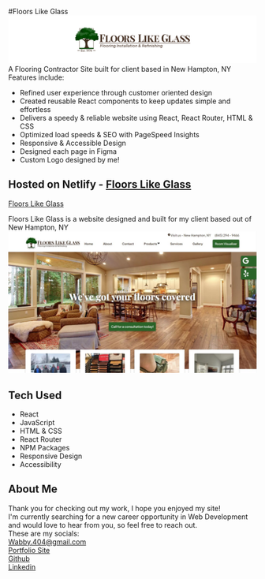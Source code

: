 #Floors Like Glass
<img src="public/Github Banner.png" alt="Floor Like Glass Logo" width="800"/>
A Flooring Contractor Site built for client based in New Hampton, NY
Features include: <br/>
* Refined user experience through customer oriented design
* Created reusable React components to keep updates simple and effortless
* Delivers a speedy & reliable website using React, React Router, HTML & CSS
* Optimized load speeds & SEO with PageSpeed Insights
* Responsive & Accessible Design
* Designed each page in Figma
* Custom Logo designed by me!

## Hosted on Netlify - <a href="https://floorslikeglass.com/">Floors Like Glass</a>

<a href="https://floorslikeglass.com/">Floors Like Glass</a>

Floors Like Glass is a website designed and built for my client based out of New Hampton, NY
<img src="public/floors-like-glass.jpg" alt="Floor Like Glass Home Page" width="800"/>

## Tech Used
* React
* JavaScript
* HTML & CSS
* React Router
* NPM Packages
* Responsive Design
* Accessibility

## About Me
Thank you for checking out my work, I hope you enjoyed my site! <br/>
I'm currently searching for a new career opportunity in Web Development and would love to hear from you, so feel free to reach out. <br/>
These are my socials: <br/>
<a href="mailto:Wabby.404@gmail.com">Wabby.404@gmail.com</a> <br/>
<a href="https://wabby404.github.io/portfolio-redo/">Portfolio Site</a> <br/>
<a href="https://github.com/WAbby404">Github</a> <br/>
<a href="https://www.linkedin.com/in/abbywaddell4042/">Linkedin</a> <br/>
